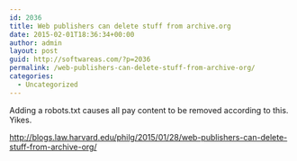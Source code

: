 ```yaml
---
id: 2036
title: Web publishers can delete stuff from archive.org
date: 2015-02-01T18:36:34+00:00
author: admin
layout: post
guid: http://softwareas.com/?p=2036
permalink: /web-publishers-can-delete-stuff-from-archive-org/
categories:
  - Uncategorized
---
```

Adding a robots.txt causes all pay content to be removed according to this. Yikes.

<a href="http://blogs.law.harvard.edu/philg/2015/01/28/web-publishers-can-delete-stuff-from-archive-org/">http://blogs.law.harvard.edu/philg/2015/01/28/web-publishers-can-delete-stuff-from-archive-org/</a>